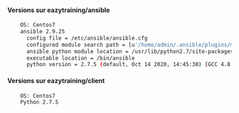 #### Versions sur eazytraining/ansible
```bash
    OS: Centos7
    ansible 2.9.25
      config file = /etc/ansible/ansible.cfg
      configured module search path = [u'/home/admin/.ansible/plugins/modules', u'/usr/share/ansible/plugins/modules']
      ansible python module location = /usr/lib/python2.7/site-packages/ansible
      executable location = /bin/ansible
      python version = 2.7.5 (default, Oct 14 2020, 14:45:30) [GCC 4.8.5 20150623 (Red Hat 4.8.5-44)]
```
  
#### Versions sur eazytraining/client
```bash
    OS: Centos7
    Python 2.7.5
```    
  
